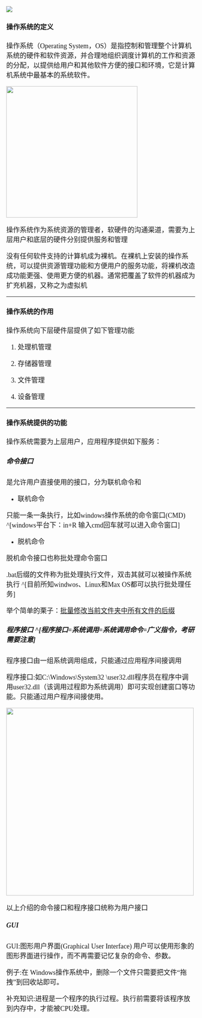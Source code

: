 <font size = 4 face = "黑体">


<img src="https://img-blog.csdnimg.cn/20201220164656474.png"/>

#### 操作系统的定义

操作系统（Operating System，OS）是指控制和管理整个计算机系统的硬件和软件资源，并合理地组织调度计算机的工作和资源的分配，以提供给用户和其他软件方便的接口和环境，它是计算机系统中最基本的系统软件。


<img src="https://img-blog.csdnimg.cn/20201217152038533.png" width="350"/>

操作系统作为系统资源的管理者，软硬件的沟通渠道，需要为上层用户和底层的硬件分别提供服务和管理

没有任何软件支持的计算机成为裸机。在裸机上安装的操作系统，可以提供资源管理功能和方便用户的服务功能，将裸机改造成功能更强、使用更方便的机器。通常把覆盖了软件的机器成为扩充机器，又称之为虚拟机


---

#### 操作系统的作用

操作系统向下层硬件层提供了如下管理功能

1. 处理机管理

2. 存储器管理

3. 文件管理

4. 设备管理


---

#### 操作系统提供的功能


操作系统需要为上层用户，应用程序提供如下服务：


##### 命令接口

是允许用户直接使用的接口，分为联机命令和

- 联机命令

只能一条一条执行，比如windows操作系统的命令窗口(CMD) ^[windows平台下：in+R 输入cmd回车就可以进入命令窗口]

- 脱机命令

脱机命令接口也称批处理命令窗口

.bat后缀的文件称为批处理执行文件，双击其就可以被操作系统执行 ^[目前所知windwos、Linux和Max OS都可以执行批处理任务]


举个简单的栗子：<a href="https://blog.csdn.net/qq_43808700/article/details/111316234?utm_source=app">批量修改当前文件夹中所有文件的后缀</a>



##### 程序接口 ^[程序接口=系统调用=系统调用命令=广义指令，考研需要注意]

程序接口由一组系统调用组成，只能通过应用程序间接调用

程序接口:如C:\Windows\System32 \user32.dll程序员在程序中调用user32.dll（该调用过程即为系统调用）即可实现创建窗口等功能。只能通过用户程序间接使用。

<img src="https://img-blog.csdnimg.cn/2020121715364331.png" width="500"/>


以上介绍的命令接口和程序接口统称为用户接口

##### GUI


GUI:图形用户界面(Graphical User Interface)
用户可以使用形象的图形界面进行操作，而不再需要记忆复杂的命令、参数。


例子:在 Windows操作系统中，删除一个文件只需要把文件“拖拽”到回收站即可。



补充知识:进程是一个程序的执行过程。执行前需要将该程序放到内存中，才能被CPU处理。


</font>